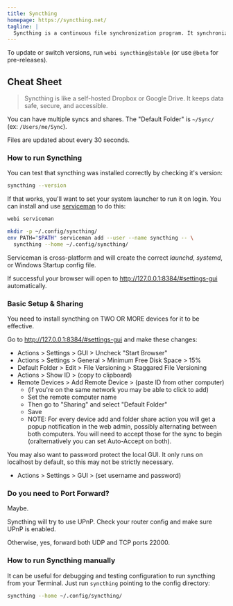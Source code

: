 ```yaml
---
title: Syncthing
homepage: https://syncthing.net/
tagline: |
  Syncthing is a continuous file synchronization program. It synchronizes files between two or more computers.
---
```


To update or switch versions, run `webi syncthing@stable` (or use `@beta` for
pre-releases).

## Cheat Sheet

> Syncthing is like a self-hosted Dropbox or Google Drive. It keeps data safe,
> secure, and accessible.

You can have multiple syncs and shares. The "Default Folder" is `~/Sync/` (ex:
`/Users/me/Sync`).

Files are updated about every 30 seconds.

### How to run Syncthing

You can test that syncthing was installed correctly by checking it's version:

```sh
syncthing --version
```

If that works, you'll want to set your system launcher to run it on login. You
can install and use [serviceman](/serviceman) to do this:

```sh
webi serviceman
```

```sh
mkdir -p ~/.config/syncthing/
env PATH="$PATH" serviceman add --user --name syncthing -- \
  syncthing --home ~/.config/syncthing/
```

Serviceman is cross-platform and will create the correct _launchd_, _systemd_,
or Windows Startup config file.

If successful your browser will open to <http://127.0.0.1:8384/#settings-gui>
automatically.

### Basic Setup & Sharing

You need to install syncthing on TWO OR MORE devices for it to be effective.

Go to <http://127.0.0.1:8384/#settings-gui> and make these changes:

- Actions > Settings > GUI > Uncheck "Start Browser"
- Actions > Settings > General > Minimum Free Disk Space > 15%
- Default Folder > Edit > File Versioning > Staggared File Versioning
- Actions > Show ID > (copy to clipboard)
- Remote Devices > Add Remote Device > (paste ID from other computer)
  - (if you're on the same network you may be able to click to add)
  - Set the remote computer name
  - Then go to "Sharing" and select "Default Folder"
  - Save
  - NOTE: For every device add and folder share action you will get a popup
    notification in the web admin, possibly alternating between both computers.
    You will need to accept those for the sync to begin (oralternatively you can
    set Auto-Accept on both).

You may also want to password protect the local GUI. It only runs on localhost
by default, so this may not be strictly necessary.

- Actions > Settings > GUI > (set username and password)

### Do you need to Port Forward?

Maybe.

Syncthing will try to use UPnP. Check your router config and make sure UPnP is
enabled.

Otherwise, yes, forward both UDP and TCP ports 22000.

### How to run Syncthing manually

It can be useful for debugging and testing configuration to run syncthing from
your Terminal. Just run `syncthing` pointing to the config directory:

```sh
syncthing --home ~/.config/syncthing/
```
